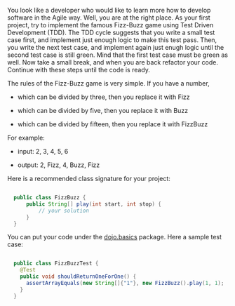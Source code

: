 You look like a developer who would like to learn more how to develop software in the Agile way. Well, you are at the right place. As your first project, try to implement the famous Fizz-Buzz game using Test Driven Development (TDD). The TDD cycle suggests that you write a small test case first, and implement just enough logic to make this test pass. Then, you write the next test case, and implement again just enugh logic until the second test case is still green. Mind that the first test case must be green as well. Now take a small break, and when you are back refactor your code. Continue with these steps until the code is ready.

The rules of the Fizz-Buzz game is very simple. If you have a number,

- which can be divided by three, then you replace it with Fizz

- which can be divided by five, then you replace it with Buzz

- which can be divided by fifteen, then you replace it with FizzBuzz

For example:

- input: 2, 3, 4, 5, 6

- output: 2, Fizz, 4, Buzz, Fizz

Here is a recommended class signature for your project:

```java

  public class FizzBuzz {
      public String[] play(int start, int stop) {
          // your solution
      }
  }
```

You can put your code under the [dojo.basics](https://github.com/ZsoltFabok/dojo.exercises/tree/master/src/main/java/dojo/basics) package. Here a sample test case:

```java

  public class FizzBuzzTest {
    @Test
    public void shouldReturnOneForOne() {
      assertArrayEquals(new String[]{"1"}, new FizzBuzz().play(1, 1);
    }
  }
```
